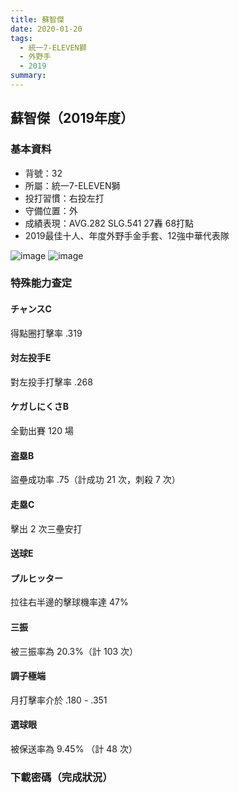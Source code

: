 ```yaml
---
title: 蘇智傑
date: 2020-01-20
tags:
  - 統一7-ELEVEN獅
  - 外野手
  - 2019
summary: 
---
```


## 蘇智傑（2019年度）

### 基本資料
- 背號：32
- 所屬：統一7-ELEVEN獅
- 投打習慣：右投左打
- 守備位置：外
- 成績表現：AVG.282 SLG.541 27轟 68打點
- 2019最佳十人、年度外野手金手套、12強中華代表隊

![image](https://i.imgur.com/iWXXI8K.jpeg)
![image](https://i.imgur.com/1UPJ683.jpeg)

### 特殊能力查定
#### チャンスC
得點圈打擊率 .319
#### 対左投手E
對左投手打擊率 .268
#### ケガしにくさB
全勤出賽 120 場
#### 盗塁B
盜壘成功率 .75（計成功 21 次，刺殺 7 次）
#### 走塁C
擊出 2 次三壘安打
#### 送球E
#### プルヒッター
拉往右半邊的擊球機率達 47%
#### 三振
被三振率為 20.3%（計 103 次）
#### 調子極端
月打擊率介於 .180 - .351
#### 選球眼
被保送率為 9.45% （計 48 次）

### 下載密碼（完成狀況）